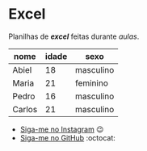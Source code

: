 # Excel
 Planilhas de __*excel*__ feitas durante *aulas*. 

nome | idade | sexo
--- | --- | ---
Abiel | 18 | masculino
Maria | 21 | feminino
Pedro | 16 | masculino
Carlos | 21 | masculino

* [Siga-me no Instagram](https://www.instagram.com/abi_pisa/) :wink:
* [Siga-me no GitHub](https://github.com/abiel-pisa) :octocat:
